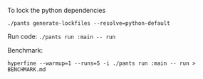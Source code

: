 To lock the python dependencies 
```
./pants generate-lockfiles --resolve=python-default
```

Run code:
`./pants run :main -- run`

Benchmark:
```
hyperfine --warmup=1 --runs=5 -i ./pants run :main -- run > BENCHMARK.md
```